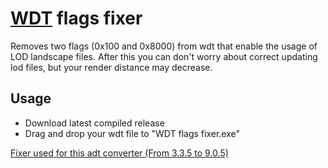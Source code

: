 # [WDT](https://wowdev.wiki/WDT#MPHD_chunk) flags fixer

Removes two flags (0x100 and 0x8000) from wdt that enable the usage of LOD landscape files. After this you can don't worry about correct updating lod files, but your render distance may decrease.

## Usage
- Download latest compiled release
- Drag and drop your wdt file to "WDT flags fixer.exe"

[Fixer used for this adt converter (From 3.3.5 to 9.0.5)](https://github.com/AcoStar7819/adt-to-shadowlands)
